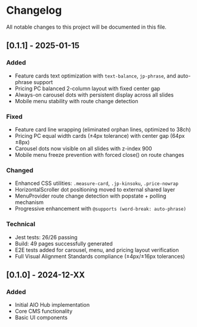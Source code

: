 # Changelog

All notable changes to this project will be documented in this file.

## [0.1.1] - 2025-01-15

### Added
- Feature cards text optimization with `text-balance`, `jp-phrase`, and auto-phrase support
- Pricing PC balanced 2-column layout with fixed center gap
- Always-on carousel dots with persistent display across all slides  
- Mobile menu stability with route change detection

### Fixed
- Feature card line wrapping (eliminated orphan lines, optimized to 38ch)
- Pricing PC equal width cards (±4px tolerance) with center gap (64px ±8px)
- Carousel dots now visible on all slides with z-index 900
- Mobile menu freeze prevention with forced close() on route changes

### Changed
- Enhanced CSS utilities: `.measure-card`, `.jp-kinsoku`, `.price-nowrap`
- HorizontalScroller dot positioning moved to external shared layer
- MenuProvider route change detection with popstate + polling mechanism
- Progressive enhancement with `@supports (word-break: auto-phrase)`

### Technical
- Jest tests: 26/26 passing
- Build: 49 pages successfully generated
- E2E tests added for carousel, menu, and pricing layout verification
- Full Visual Alignment Standards compliance (±4px/±16px tolerances)

## [0.1.0] - 2024-12-XX

### Added
- Initial AIO Hub implementation
- Core CMS functionality
- Basic UI components